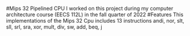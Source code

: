 #Mips 32 Pipelined CPU
I worked on this project during my computer
architecture course (EECS 112L) in the fall
quarter of 2022
#Features
This implementations of the Mips 32 Cpu
includes 13 instructions andi, nor, 
slt, sll, srl, sra, xor, mult, div,
sw, add, beq, j
